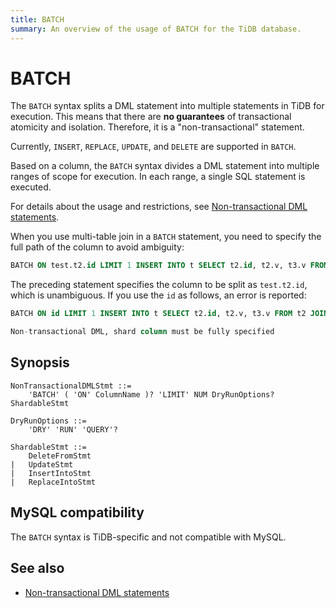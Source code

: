 ```yaml
---
title: BATCH
summary: An overview of the usage of BATCH for the TiDB database.
---
```


# BATCH

The `BATCH` syntax splits a DML statement into multiple statements in TiDB for execution. This means that there are **no guarantees** of transactional atomicity and isolation. Therefore, it is a "non-transactional" statement.

Currently, `INSERT`, `REPLACE`, `UPDATE`, and `DELETE` are supported in `BATCH`.

Based on a column, the `BATCH` syntax divides a DML statement into multiple ranges of scope for execution. In each range, a single SQL statement is executed.

For details about the usage and restrictions, see [Non-transactional DML statements](/non-transactional-dml.md).

When you use multi-table join in a `BATCH` statement, you need to specify the full path of the column to avoid ambiguity:

```sql
BATCH ON test.t2.id LIMIT 1 INSERT INTO t SELECT t2.id, t2.v, t3.v FROM t2 JOIN t3 ON t2.k = t3.k;
```

The preceding statement specifies the column to be split as `test.t2.id`, which is unambiguous. If you use the `id` as follows, an error is reported:

```sql
BATCH ON id LIMIT 1 INSERT INTO t SELECT t2.id, t2.v, t3.v FROM t2 JOIN t3 ON t2.k = t3.k;

Non-transactional DML, shard column must be fully specified
```

## Synopsis

```ebnf+diagram
NonTransactionalDMLStmt ::=
    'BATCH' ( 'ON' ColumnName )? 'LIMIT' NUM DryRunOptions? ShardableStmt

DryRunOptions ::=
    'DRY' 'RUN' 'QUERY'?

ShardableStmt ::=
    DeleteFromStmt
|   UpdateStmt
|   InsertIntoStmt
|   ReplaceIntoStmt
```

## MySQL compatibility

The `BATCH` syntax is TiDB-specific and not compatible with MySQL.

## See also

* [Non-transactional DML statements](/non-transactional-dml.md)

